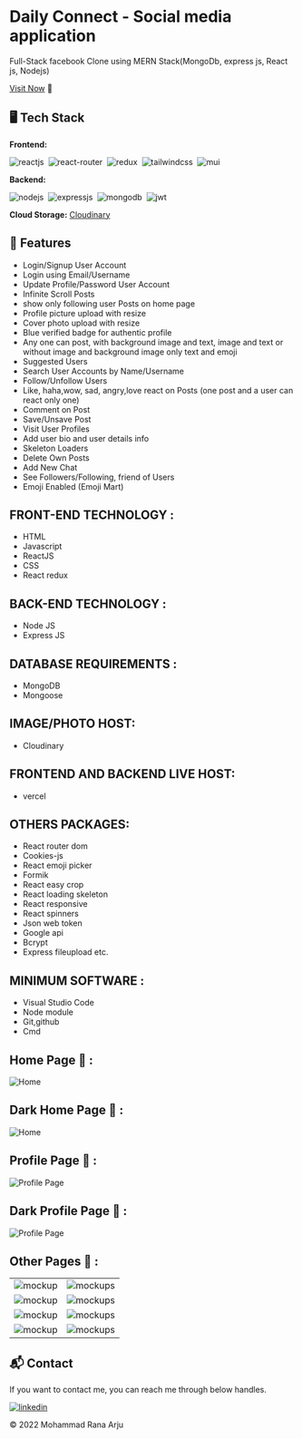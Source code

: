 # Daily Connect - Social media application
Full-Stack facebook Clone using MERN Stack(MongoDb, express js, React js, Nodejs)

[Visit Now](https://daily-connect.vercel.app/) 🚀

## 🖥️ Tech Stack
**Frontend:**

![reactjs](https://img.shields.io/badge/React-20232A?style=for-the-badge&logo=react&logoColor=61DAFB)&nbsp;
![react-router](https://img.shields.io/badge/React_Router-CA4245?style=for-the-badge&logo=react-router&logoColor=white)&nbsp;
![redux](https://img.shields.io/badge/Redux-593D88?style=for-the-badge&logo=redux&logoColor=white)&nbsp;
![tailwindcss](https://img.shields.io/badge/Tailwind_CSS-38B2AC?style=for-the-badge&logo=tailwind-css&logoColor=white)&nbsp;
![mui](https://img.shields.io/badge/Material--UI-0081CB?style=for-the-badge&logo=material-ui&logoColor=white)&nbsp;

**Backend:**

![nodejs](https://img.shields.io/badge/Node.js-43853D?style=for-the-badge&logo=node.js&logoColor=white)&nbsp;
![expressjs](https://img.shields.io/badge/Express.js-000000?style=for-the-badge&logo=express&logoColor=white)&nbsp;
![mongodb](https://img.shields.io/badge/MongoDB-4EA94B?style=for-the-badge&logo=mongodb&logoColor=white)&nbsp;
![jwt](	https://img.shields.io/badge/JWT-000000?style=for-the-badge&logo=JSON%20web%20tokens&logoColor=white)&nbsp;



**Cloud Storage:** [Cloudinary](https://cloudinary.com/)

## 🚀 Features
- Login/Signup User Account
- Login using Email/Username
- Update Profile/Password User Account
- Infinite Scroll Posts
- show only following user Posts on home page
- Profile picture upload with resize
- Cover photo upload with resize
- Blue verified badge for authentic profile
- Any one can post, with background image and text, image and text or without image and background image only text and emoji
- Suggested Users
- Search User Accounts by Name/Username
- Follow/Unfollow Users
- Like, haha,wow, sad, angry,love react on Posts (one post and a user can react only one)
- Comment on Post
- Save/Unsave Post
- Visit User Profiles
- Add user bio and user details info
- Skeleton Loaders
- Delete Own Posts
- Add New Chat
- See Followers/Following, friend of Users
- Emoji Enabled (Emoji Mart)

## FRONT-END TECHNOLOGY :
- HTML
- Javascript
- ReactJS
- CSS
- React redux
##  BACK-END TECHNOLOGY :
- Node JS
- Express JS
## DATABASE REQUIREMENTS :
- MongoDB
- Mongoose
## IMAGE/PHOTO HOST:
- Cloudinary
## FRONTEND AND BACKEND LIVE HOST:
- vercel
## OTHERS PACKAGES:
- React router dom
- Cookies-js
- React emoji picker
- Formik
- React easy crop
- React loading skeleton
- React responsive
- React spinners
- Json web token
- Google api
- Bcrypt
- Express fileupload etc.
## MINIMUM SOFTWARE :
- Visual Studio Code
- Node module
- Git,github
- Cmd
## Home Page 🙈 :
![Home](https://res.cloudinary.com/db8l1ulfq/image/upload/v1672145494/github%20image/home_page_q7r3wj.png)
## Dark Home Page 🙈 :
![Home](https://res.cloudinary.com/db8l1ulfq/image/upload/v1672602100/github%20image/rsz_2screenshot_2023-01-01_at_11-34-22_daily_connect_-_all_time_connected_your_friends_1_zp7dzp.png)

## Profile Page 🙈 :
![Profile Page](https://res.cloudinary.com/db8l1ulfq/image/upload/v1672145495/github%20image/profile_page_cssujl.png)
## Dark Profile Page 🙈 :
![Profile Page](https://res.cloudinary.com/db8l1ulfq/image/upload/v1672602079/github%20image/rsz_1screenshot_2023-01-01_at_11-35-25_daily_connect_-_all_time_connected_your_friends_1_myllhu.png)
## Other Pages 🙈 :
<table>
  <tr>
    <td><img src="https://res.cloudinary.com/db8l1ulfq/image/upload/v1672145449/github%20image/signup_zjksew.png" alt="mockup" /></td>
    <td><img src="https://res.cloudinary.com/db8l1ulfq/image/upload/v1672145447/github%20image/login_bz89cs.png" alt="mockups" /></td>
  </tr>
  <tr>
    <td><img src="https://res.cloudinary.com/db8l1ulfq/image/upload/v1672145448/github%20image/comment_gyjutn.png" alt="mockup" /></td>
    <td><img src="https://res.cloudinary.com/db8l1ulfq/image/upload/v1672145448/github%20image/post_popup_dsefow.png" alt="mockups" /></td>
  </tr> 
  <tr>
    <td><img src="https://res.cloudinary.com/db8l1ulfq/image/upload/v1672145449/github%20image/cover_or_profile_photo_select_from_existing_photo_enihuz.png" alt="mockup" /></td>
    <td><img src="https://res.cloudinary.com/db8l1ulfq/image/upload/v1672145449/github%20image/profile_photo_crop_apwome.png" alt="mockups" /></td>
  </tr>  <tr>
    <td><img src="https://res.cloudinary.com/db8l1ulfq/image/upload/v1672145449/github%20image/profile_menu_yd6bzd.png" alt="mockup" /></td>
    <td><img src="https://res.cloudinary.com/db8l1ulfq/image/upload/v1672145448/github%20image/menu_jja8n2.png" alt="mockups" /></td>
  </tr>
</table>

<h2>📬 Contact</h2>

If you want to contact me, you can reach me through below handles.

[![linkedin](https://img.shields.io/badge/LinkedIn-0077B5?style=for-the-badge&logo=linkedin&logoColor=white)](https://www.linkedin.com/in/rana-arju)

© 2022 Mohammad Rana Arju


<!-- [![forthebadge](https://forthebadge.com/images/badges/built-with-love.svg)](https://forthebadge.com) -->